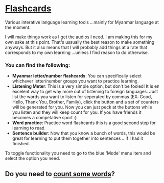 # [Flashcards](https://travisa9.github.io/Flashcards/)
Various interative language learning tools   ...mainly for Myanmar language at the moment.

I will make things work as I get the audios I need. I am making this for my own sake at this point. That's ussually the best reason to make something anyways. But it also means that I will probably add things at a rate that corresponds to my own learning ...unless I find reason to do otherwise. 

### You can find the following:

* **Myanmar letter/number flashcards**: You can specifically select whichever letter/number groups you want to practice learning.
* **Listening Meter**: This is a very simple option, but don't be fooled! It is en excelent way to get way more out of listening to foreign languages. Just list the words you want to listen for seperated by commas (EX: Good, Hello, Thank You, Brother, Family), click the button and a set of counters will be generated for you. Now you can just peck at the buttons while you listen and they will keep count for you. If you have friends it becomes a competative sport :)
* **Word practice**: Practice word flashcards this is a good second step for learning to read.
* **Sentence builder**: Now that you know a bunch of words, this would be great for learning to put them together into sentences ...if I had it finished.


To toggle functionality you need to go to the blue 'Mode' menu item and select the option you need.


## Do you need to [count some words](https://travisa9.github.io/Flashcards/count.html)?
